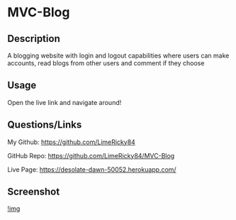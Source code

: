 # MVC-Blog

## Description

A blogging website with login and logout capabilities where users can make accounts, read blogs from other users and comment if they choose

## Usage

Open the live link and navigate around!

## Questions/Links

My Github: https://github.com/LimeRicky84

GitHub Repo: https://github.com/LimeRicky84/MVC-Blog

Live Page: https://desolate-dawn-50052.herokuapp.com/

## Screenshot

[!img](C:\Users\ricma\repos\MVC-Blog\Assets\MVC_blog_Screenshot.jpg)